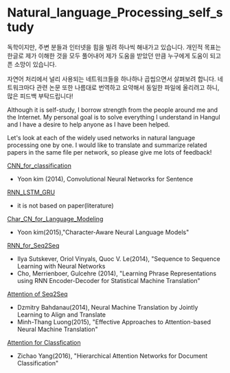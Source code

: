 # Natural_language_Processing_self_study

독학이지만, 주변 분들과 인터넷을 힘을 빌려 하나씩 해내가고 있습니다. 개인적 목표는 한글로 제가 이해한 것을 모두 풀어내어 제가 도움을 받았던 만큼 누구에게 도움이 되고픈 소망이 있습니다.

자연어 처리에서 널리 사용되는 네트워크들을 하나하나 곱씹으면서 살펴보려 합니다. 네트워크마다 관련 논문 또한 나름대로 번역하고 요약해서 동일한 파일에 올리려고 하니, 많은 피드백 부탁드립니다!

Although it is self-study, I borrow strength from the people around me and the Internet. My personal goal is to solve everything I understand in Hangul and I have a desire to help anyone as I have been helped.

Let's look at each of the widely used networks in natural language processing one by one. I would like to translate and summarize related papers in the same file per network, so please give me lots of feedback!

[CNN_for_classification](https://github.com/hskimim/Natural_language_Processing_self_study/tree/master/Attention_for_classification)
- Yoon kim (2014), Convolutional Neural Networks for Sentence

[RNN_LSTM_GRU](https://github.com/hskimim/Natural_language_Processing_self_study/tree/master/RNN_LSTM_GRU_for_classification)
- it is not based on paper(literature)

[Char_CN_for_Language_Modeling](https://github.com/hskimim/Natural_language_Processing_self_study/tree/master/Char_CNN_for_Language_Modeling)
- Yoon kim(2015),"Character-Aware Neural Language Models"

[RNN_for_Seq2Seq](https://github.com/hskimim/Natural_language_Processing_self_study/tree/master/RNN_for_Seq2Seq)
- Ilya Sutskever, Oriol Vinyals, Quoc V. Le(2014), "Sequence to Sequence Learning with Neural Networks
- Cho,  Merrienboer, Gulcehre (2014), "Learning Phrase Representations using RNN Encoder-Decoder for Statistical Machine Translation"

[Attention of Seq2Seq](https://github.com/hskimim/Natural_language_Processing_self_study/tree/master/Attention_for_Seq2Seq)
- Dzmitry Bahdanau(2014), Neural Machine Translation by Jointly Learning to Align and Translate
- Minh-Thang Luong(2015), "Effective Approaches to Attention-based Neural Machine Translation"

[Attention for Classfication](https://github.com/hskimim/Natural_language_Processing_self_study/tree/master/Attention_for_classification)
- Zichao Yang(2016), "Hierarchical Attention Networks for Document Classification"
